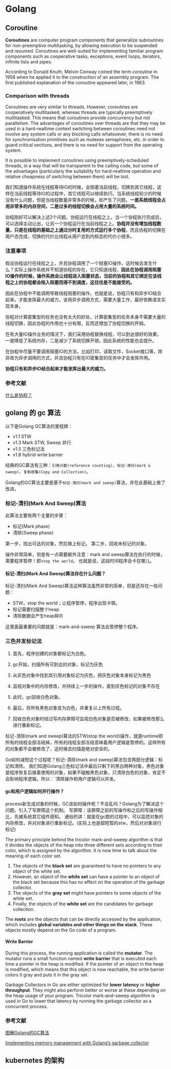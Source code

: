 # Golang

## Coroutine

**Coroutines** are computer program components that generalize subroutines for non-preemptive multitasking, by allowing execution to be suspended and resumed. Coroutines are well-suited for implementing familiar program components such as cooperative tasks, exceptions, event loops, iterators, infinite lists and pipes.

According to Donald Knuth, Melvin Conway coined the term *coroutine* in 1958 when he applied it to the construction of an assembly program. The first published explanation of the coroutine appeared later, in 1963.

### Comparison with threads

Coroutines are very similar to threads. However, coroutines are cooperatively multitasked, whereas threads are typically preemptively multitasked. This means that coroutines provide concurrency but not parallelism. The advantages of coroutines over threads are that they may be used in a hard-realtime context switching between coroutines need not involve any system calls or any blocking calls whatsoever, there is no need for synchronisation primitives such as mutexes semaphores, etc. in order to guard critical sections, and there is no need for support from the operating system.

It is possible to implement coroutines using preemptively-scheduled threads, in a way that will be transparent to the calling code, but some of the advantages (particularly the suitability for hard-realtime operation and relative cheapness of switching between them) will be lost.

我们知道操作系统在线程等待IO的时候，会阻塞当前线程，切换到其它线程，这样在当前线程等待IO的过程中，其它线程可以继续执行。当系统线程较少的时候没有什么问题，但是当线程数量非常多的时候，却产生了问题。**一是系统线程会占用非常多的内存空间，二是过多的线程切换会占用大量的系统时间。**

协程刚好可以解决上述2个问题。协程运行在线程之上，当一个协程执行完成后，可以选择主动让出，让另一个协程运行在当前线程之上。**协程并没有增加线程数量，只是在线程的基础之上通过分时复用的方式运行多个协程**，而且协程的切换在用户态完成，切换的代价比线程从用户态到内核态的代价小很多。

### 注意事项

假设协程运行在线程之上，并且协程调用了一个阻塞IO操作，这时候会发生什么？实际上操作系统并不知道协程的存在，它只知道线程，**因此在协程调用阻塞IO操作的时候，操作系统会让线程进入阻塞状态，当前的协程和其它绑定在该线程之上的协程都会陷入阻塞而得不到调度，这往往是不能接受的。**

因此在协程中不能调用导致线程阻塞的操作。也就是说，协程只有和异步IO结合起来，才能发挥最大的威力，该用异步调用方式，需要大量工作，最好依赖语言实现本身。

协程对计算密集型的任务也没有太大的好处，计算密集型的任务本身不需要大量的线程切换，因此协程的作用也十分有限，反而还增加了协程切换的开销。

在有大量IO操作业务的情况下，我们采用协程替换线程，可以到达很好的效果，一是降低了系统内存，二是减少了系统切换开销，因此系统的性能也会提升。

在协程中尽量不要调用阻塞IO的方法，比如打印，读取文件，Socket接口等，除非改为异步调用的方式，并且协程只有在IO密集型的任务中才会发挥作用。

**协程只有和异步IO结合起来才能发挥出最大的威力。**

### 参考文献

[什么是协程？](https://zhuanlan.zhihu.com/p/172471249)

## golang 的 gc 算法

以下是Golang GC算法的里程碑：

- v1.1 STW
- v1.3 Mark STW, Sweep 并行
- v1.5 三色标记法
- v1.8 hybrid write barrier

经典的GC算法有三种：`引用计数(reference counting)`、`标记-清扫(mark & sweep)`、`复制收集(Copy and Collection)`。

Golang的GC算法主要是基于`标记-清扫(mark and sweep)`算法，并在此基础上做了改进。

### 标记-清扫(Mark And Sweep)算法

此算法主要有两个主要的步骤：

- 标记(Mark phase)
- 清除(Sweep phase)

第一步，找出可达的对象，然后做上标记。 第二步，回收未标记的对象。

操作非常简单，但是有一点需要额外注意：mark and sweep算法在执行的时候，需要程序暂停！即`stop the world`。 也就是说，这段时间程序会卡在哪儿。

#### 标记-清扫(Mark And Sweep)算法存在什么问题？

标记-清扫(Mark And Sweep)算法这种算法虽然非常的简单，但是还存在一些问题：

- STW，stop the world；让程序暂停，程序出现卡顿。
- 标记需要扫描整个heap
- 清除数据会产生heap碎片

这里面最重要的问题就是：mark-and-sweep 算法会暂停整个程序。

### 三色并发标记法

1. 首先，程序创建的对象都标记为白色。

2. gc开始，扫描所有可到达的对象，标记为灰色

3. 从灰色对象中找到其引用对象标记为灰色，把灰色对象本身标记为黑色

4. 监视对象中的内存修改，并持续上一步的操作，直到灰色标记的对象不存在

5. 此时，gc回收白色对象。

6. 最后，将所有黑色对象变为白色，并重复以上所有过程。

7. 回收白色对象时经过写内存屏障可监视白色对象是否被修改，如果被修改那么进行重新标记。

标记-清除(mark and sweep)算法的STW(stop the world)操作，就是runtime把所有的线程全部冻结掉，所有的线程全部冻结意味着用户逻辑是暂停的。这样所有的对象都不会被修改了，这时候去扫描是绝对安全的。

Go如何减短这个过程呢？标记-清除(mark and sweep)算法包含两部分逻辑：标记和清除。 我们知道Golang三色标记法中最后只剩下的黑白两种对象，黑色对象是程序恢复后接着使用的对象，如果不碰触黑色对象，只清除白色的对象，肯定不会影响程序逻辑。所以：`清除操作和用户逻辑可以并发。

#### gc和用户逻辑如何并行操作？

process新生成对象的时候，GC该如何操作呢？不会乱吗？Golang为了解决这个问题，引入了写屏障这个机制。 写屏障：该屏障之前的写操作和之后的写操作相比，先被系统其它组件感知。 通俗的讲：就是在gc跑的过程中，可以监控对象的内存修改，并对对象进行重新标记。(实际上也是超短暂的stw，然后对对象进行标记)

The primary principle behind the tricolor mark-and-sweep algorithm is that it divides the objects of the heap into three different sets according to their color, which is assigned by the algorithm. It is now time to talk about the meaning of each color set. 

1. The objects of the **black set** are guaranteed to have no pointers to any object of the white set. 
2. However, an object of the **white set** can have a pointer to an object of the black set because this has no effect on the operation of the garbage collector. 
3. The objects of the **gray set** might have pointers to some objects of the white set. 
4. Finally, the objects of the **white set** are the candidates for garbage collection.

The **roots** are the objects that can be directly accessed by the application, which includes **global variables and other things on the stack**. These objects mostly depend on the Go code of a program.

#### Write Barrier

During this process, the running application is called the **mutator**. The mutator runs a small function named **write barrier** that is executed each time a pointer in the heap is modified. If the pointer of an object in the heap is modified, which means that this object is now reachable, the write barrier colors it gray and puts it in the gray set.

Garbage Collectors in Go are either optimized for **lower latency** or **higher throughput**. They might also perform better or worse at these depending on the heap usage of your program. Tricolor mark-and-sweep algorithm is used in Go to lower that latency by running the garbage collector as a concurrent process.

### 参考文献

[图解Golang的GC算法](https://juejin.cn/post/6844903793855987719)

[Implementing memory management with Golang’s garbage collector](https://hub.packtpub.com/implementing-memory-management-with-golang-garbage-collector/)

## kubernetes 的架构
